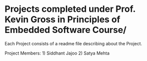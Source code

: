 # Projects completed under Prof. Kevin Gross in Principles of Embedded Software Course/ 

Each Project consists of a readme file describing about the Project.

Project Members:
                1) Siddhant Jajoo
                2) Satya Mehta
